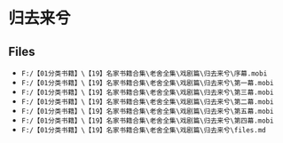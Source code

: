 # 归去来兮

## Files

- `F:/【01分类书籍】\【19】名家书籍合集\老舍全集\戏剧篇\归去来兮\序幕.mobi`
- `F:/【01分类书籍】\【19】名家书籍合集\老舍全集\戏剧篇\归去来兮\第一幕.mobi`
- `F:/【01分类书籍】\【19】名家书籍合集\老舍全集\戏剧篇\归去来兮\第三幕.mobi`
- `F:/【01分类书籍】\【19】名家书籍合集\老舍全集\戏剧篇\归去来兮\第二幕.mobi`
- `F:/【01分类书籍】\【19】名家书籍合集\老舍全集\戏剧篇\归去来兮\第五幕.mobi`
- `F:/【01分类书籍】\【19】名家书籍合集\老舍全集\戏剧篇\归去来兮\第四幕.mobi`
- `F:/【01分类书籍】\【19】名家书籍合集\老舍全集\戏剧篇\归去来兮\files.md`
